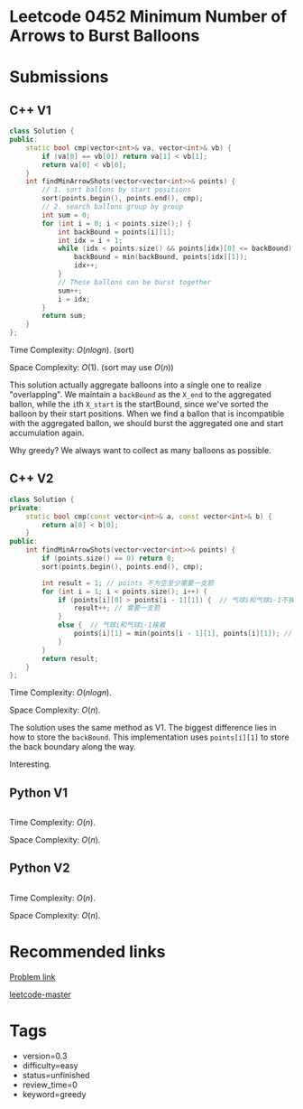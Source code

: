 # Leetcode 0452 Minimum Number of Arrows to Burst Balloons

# Submissions

## C++ V1

```C++
class Solution {
public:
    static bool cmp(vector<int>& va, vector<int>& vb) {
        if (va[0] == vb[0]) return va[1] < vb[1];
        return va[0] < vb[0];
    }
    int findMinArrowShots(vector<vector<int>>& points) {
        // 1. sort ballons by start positions
        sort(points.begin(), points.end(), cmp);
        // 2. search ballons group by group
        int sum = 0;
        for (int i = 0; i < points.size();) {
            int backBound = points[i][1];
            int idx = i + 1;
            while (idx < points.size() && points[idx][0] <= backBound) {
                backBound = min(backBound, points[idx][1]);
                idx++;
            }
            // These ballons can be burst together
            sum++;
            i = idx;
        }
        return sum;
    }
};
```

Time Complexity: $O(nlogn)$. (sort)

Space Complexity: $O(1)$. (sort may use $O(n)$)

This solution actually aggregate balloons into a single one to realize "overlapping". We maintain a `backBound` as the `X_end` to the aggregated ballon, while the `i`th `X_start` is the startBound, since we've sorted the balloon by their start positions.
When we find a ballon that is incompatible with the aggregated ballon, we should burst the aggregated one and start accumulation again.

Why greedy? We always want to collect as many balloons as possible.


## C++ V2

```C++
class Solution {
private:
    static bool cmp(const vector<int>& a, const vector<int>& b) {
        return a[0] < b[0];
    }
public:
    int findMinArrowShots(vector<vector<int>>& points) {
        if (points.size() == 0) return 0;
        sort(points.begin(), points.end(), cmp);

        int result = 1; // points 不为空至少需要一支箭
        for (int i = 1; i < points.size(); i++) {
            if (points[i][0] > points[i - 1][1]) {  // 气球i和气球i-1不挨着，注意这里不是>=
                result++; // 需要一支箭
            }
            else {  // 气球i和气球i-1挨着
                points[i][1] = min(points[i - 1][1], points[i][1]); // 更新重叠气球最小右边界
            }
        }
        return result;
    }
};
```

Time Complexity: $O(nlogn)$.

Space Complexity: $O(n)$.

The solution uses the same method as V1. The biggest difference lies in how to store the `backBound`. This implementation uses `points[i][1]` to store the back boundary along the way.

Interesting.

## Python V1

```python
```

Time Complexity: $O(n)$.

Space Complexity: $O(n)$.


## Python V2

```python

```

Time Complexity: $O(n)$.

Space Complexity: $O(n)$.


# Recommended links

[Problem link](https://leetcode.com/problems/minimum-number-of-arrows-to-burst-balloons/description/)

[leetcode-master](https://github.com/youngyangyang04/leetcode-master/blob/master/problems/0452.%E7%94%A8%E6%9C%80%E5%B0%91%E6%95%B0%E9%87%8F%E7%9A%84%E7%AE%AD%E5%BC%95%E7%88%86%E6%B0%94%E7%90%83.md)


# Tags

- version=0.3
- difficulty=easy
- status=unfinished
- review_time=0
- keyword=greedy
